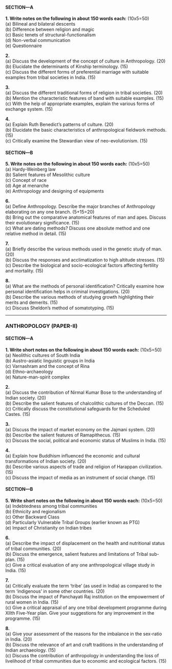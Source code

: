 #### SECTION—A

**1. Write notes on the following in about 150 words each:** (10x5=50)  
(a) Bilineal and bilateral descents  
(b) Difference between religion and magic  
(c) Basic tenets of structural-functionalism  
(d) Non-verbal communication  
(e) Questionnaire

**2.**  
(a) Discuss the development of the concept of culture in Anthropology. (20)  
(b) Elucidate the determinants of Kinship terminology. (15)  
(c) Discuss the different forms of preferential marriage with suitable examples from tribal societies in India. (15)

**3.**  
(a) Discuss the different traditional forms of religion in tribal societies. (20)  
(b) Mention the characteristic features of band with suitable examples. (15)  
(c) With the help of appropriate examples, explain the various forms of exchange system. (15)

**4.**  
(a) Explain Ruth Benedict’s patterns of culture. (20)  
(b) Elucidate the basic characteristics of anthropological fieldwork methods. (15)  
(c) Critically examine the Stewardian view of neo-evolutionism. (15)

#### SECTION—B

**5. Write notes on the following in about 150 words each:** (10x5=50)  
(a) Hardy-Weinberg law  
(b) Salient features of Mesolithic culture  
(c) Concept of race  
(d) Age at menarche  
(e) Anthropology and designing of equipments

**6.**  
(a) Define Anthropology. Describe the major branches of Anthropology elaborating on any one branch. (5+15=20)  
(b) Bring out the comparative anatomical features of man and apes. Discuss their evolutionary significance. (15)  
(c) What are dating methods? Discuss one absolute method and one relative method in detail. (15)

**7.**  
(a) Briefly describe the various methods used in the genetic study of man. (20)  
(b) Discuss the responses and acclimatization to high altitude stresses. (15)  
(c) Describe the biological and socio-ecological factors affecting fertility and mortality. (15)

**8.**  
(a) What are the methods of personal identification? Critically examine how personal identification helps in criminal investigations. (20)  
(b) Describe the various methods of studying growth highlighting their merits and demerits. (15)  
(c) Discuss Sheldon’s method of somatotyping. (15)

---

### ANTHROPOLOGY (PAPER-II)

#### SECTION—A

**1. Write short notes on the following in about 150 words each:** (10x5=50)  
(a) Neolithic cultures of South India  
(b) Austro-asiatic linguistic groups in India  
(c) Varnashram and the concept of Rina  
(d) Ethno-archaeology  
(e) Nature-man-spirit complex

**2.**  
(a) Discuss the contribution of Nirmal Kumar Bose to the understanding of Indian society. (20)  
(b) Describe the salient features of chalcolithic cultures of the Deccan. (15)  
(c) Critically discuss the constitutional safeguards for the Scheduled Castes. (15)

**3.**  
(a) Discuss the impact of market economy on the Jajmani system. (20)  
(b) Describe the salient features of Ramapithecus. (15)  
(c) Discuss the social, political and economic status of Muslims in India. (15)

**4.**  
(a) Explain how Buddhism influenced the economic and cultural transformations of Indian society. (20)  
(b) Describe various aspects of trade and religion of Harappan civilization. (15)  
(c) Discuss the impact of media as an instrument of social change. (15)

#### SECTION—B

**5. Write short notes on the following in about 150 words each:** (10x5=50)  
(a) Indebtedness among tribal communities  
(b) Ethnicity and regionalism  
(c) Other Backward Class  
(d) Particularly Vulnerable Tribal Groups (earlier known as PTG)  
(e) Impact of Christianity on Indian tribes

**6.**  
(a) Describe the impact of displacement on the health and nutritional status of tribal communities. (20)  
(b) Discuss the emergence, salient features and limitations of Tribal sub-plan. (15)  
(c) Give a critical evaluation of any one anthropological village study in India. (15)

**7.**  
(a) Critically evaluate the term ‘tribe’ (as used in India) as compared to the term ‘indigenous’ in some other countries. (20)  
(b) Discuss the impact of Panchayati Raj institution on the empowerment of rural women in India. (15)  
(c) Give a critical appraisal of any one tribal development programme during XIIth Five-Year plan. Give your suggestions for any improvement in the programme. (15)

**8.**  
(a) Give your assessment of the reasons for the imbalance in the sex-ratio in India. (20)  
(b) Discuss the relevance of art and craft traditions in the understanding of Indian archaeology. (15)  
(c) Discuss the contribution of anthropology in understanding the loss of livelihood of tribal communities due to economic and ecological factors. (15)